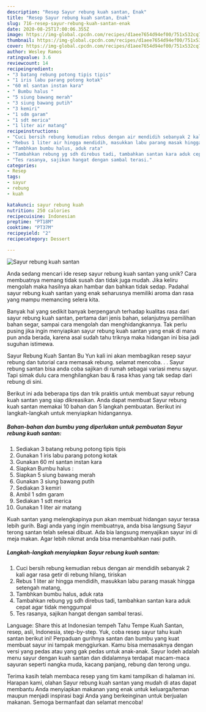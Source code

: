 ```yaml
---
description: "Resep Sayur rebung kuah santan, Enak"
title: "Resep Sayur rebung kuah santan, Enak"
slug: 716-resep-sayur-rebung-kuah-santan-enak
date: 2020-08-25T17:00:06.355Z
image: https://img-global.cpcdn.com/recipes/d1aee7654d94ef00/751x532cq70/sayur-rebung-kuah-santan-foto-resep-utama.jpg
thumbnail: https://img-global.cpcdn.com/recipes/d1aee7654d94ef00/751x532cq70/sayur-rebung-kuah-santan-foto-resep-utama.jpg
cover: https://img-global.cpcdn.com/recipes/d1aee7654d94ef00/751x532cq70/sayur-rebung-kuah-santan-foto-resep-utama.jpg
author: Wesley Ramos
ratingvalue: 3.6
reviewcount: 14
recipeingredient:
- "3 batang rebung potong tipis tipis"
- "1 iris labu parang potong kotak"
- "60 ml santan instan kara"
- " Bumbu halus "
- "5 siung bawang merah"
- "3 siung bawang putih"
- "3 kemiri"
- "1 sdm garam"
- "1 sdt merica"
- "1 liter air matang"
recipeinstructions:
- "Cuci bersih rebung kemudian rebus dengan air mendidih sebanyak 2 kali agar rasa getir di rebung hilang, tiriskan"
- "Rebus 1 liter air hingga mendidih, masukkan labu parang masak hingga setengah matang,"
- "Tambhkan bumbu halus, aduk rata"
- "Tambahkan rebung yg sdh direbus tadi, tambahkan santan kara aduk cepat agar tidak menggumpal"
- "Tes rasanya, sajikan hangat dengan sambal terasi."
categories:
- Resep
tags:
- sayur
- rebung
- kuah

katakunci: sayur rebung kuah 
nutrition: 250 calories
recipecuisine: Indonesian
preptime: "PT18M"
cooktime: "PT37M"
recipeyield: "2"
recipecategory: Dessert

---
```



![Sayur rebung kuah santan](https://img-global.cpcdn.com/recipes/d1aee7654d94ef00/751x532cq70/sayur-rebung-kuah-santan-foto-resep-utama.jpg)

Anda sedang mencari ide resep sayur rebung kuah santan yang unik? Cara membuatnya memang tidak susah dan tidak juga mudah. Jika keliru mengolah maka hasilnya akan hambar dan bahkan tidak sedap. Padahal sayur rebung kuah santan yang enak seharusnya memiliki aroma dan rasa yang mampu memancing selera kita.

Banyak hal yang sedikit banyak berpengaruh terhadap kualitas rasa dari sayur rebung kuah santan, pertama dari jenis bahan, selanjutnya pemilihan bahan segar, sampai cara mengolah dan menghidangkannya. Tak perlu pusing jika ingin menyiapkan sayur rebung kuah santan yang enak di mana pun anda berada, karena asal sudah tahu triknya maka hidangan ini bisa jadi suguhan istimewa.

Sayur Rebung Kuah Santan Bu Yun kali ini akan membagikan resep sayur rebung dan tutorial cara memasak rebung. selamat mencoba. . . Sayur rebung santan bisa anda coba sajikan di rumah sebagai variasi menu sayur. Tapi simak dulu cara menghilangkan bau &amp; rasa khas yang tak sedap dari rebung di sini.


Berikut ini ada beberapa tips dan trik praktis untuk membuat sayur rebung kuah santan yang siap dikreasikan. Anda dapat membuat Sayur rebung kuah santan memakai 10 bahan dan 5 langkah pembuatan. Berikut ini langkah-langkah untuk menyiapkan hidangannya.

<!--inarticleads1-->

##### Bahan-bahan dan bumbu yang diperlukan untuk pembuatan Sayur rebung kuah santan:

1. Sediakan 3 batang rebung potong tipis tipis
1. Gunakan 1 iris labu parang potong kotak
1. Gunakan 60 ml santan instan kara
1. Siapkan  Bumbu halus :
1. Siapkan 5 siung bawang merah
1. Gunakan 3 siung bawang putih
1. Sediakan 3 kemiri
1. Ambil 1 sdm garam
1. Sediakan 1 sdt merica
1. Gunakan 1 liter air matang


Kuah santan yang melengkapinya pun akan membuat hidangan sayur terasa lebih gurih. Bagi anda yang ingin membuatnya, anda bisa langsung Sayur terong santan telah selesai dibuat. Ada bia langsung menyajikan sayur ini di meja makan. Agar lebih nikmat anda bisa menambahkan nasi putih. 

<!--inarticleads2-->

##### Langkah-langkah menyiapkan Sayur rebung kuah santan:

1. Cuci bersih rebung kemudian rebus dengan air mendidih sebanyak 2 kali agar rasa getir di rebung hilang, tiriskan
1. Rebus 1 liter air hingga mendidih, masukkan labu parang masak hingga setengah matang,
1. Tambhkan bumbu halus, aduk rata
1. Tambahkan rebung yg sdh direbus tadi, tambahkan santan kara aduk cepat agar tidak menggumpal
1. Tes rasanya, sajikan hangat dengan sambal terasi.


Language: Share this at Indonesian tempeh Tahu Tempe Kuah Santan, resep, asli, Indonesia, step-by-step. Yuk, coba resep sayur tahu kuah santan berikut ini! Perpaduan gurihnya santan dan bumbu yang kuat membuat sayur ini tampak menggiurkan. Kamu bisa memasaknya dengan versi yang pedas atau yang gak pedas untuk anak-anak. Sayur lodeh adalah menu sayur dengan kuah santan dan didalamnya terdapat macam-maca sayuran seperti nangka muda, kacang panjang, rebung dan terong ungu. 

Terima kasih telah membaca resep yang tim kami tampilkan di halaman ini. Harapan kami, olahan Sayur rebung kuah santan yang mudah di atas dapat membantu Anda menyiapkan makanan yang enak untuk keluarga/teman maupun menjadi inspirasi bagi Anda yang berkeinginan untuk berjualan makanan. Semoga bermanfaat dan selamat mencoba!
